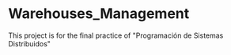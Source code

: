 # Warehouses_Management
This project is for the final practice of "Programación de Sistemas Distribuidos"
